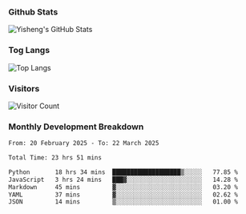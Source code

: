 ### Github Stats
![Yisheng's GitHub Stats](https://github-readme-stats-9qabuvhk1-gongyisheng.vercel.app/api?username=gongyisheng&count_private=true&show_icons=true)
### Tog Langs
![Top Langs](https://github-readme-stats-9qabuvhk1-gongyisheng.vercel.app/api/top-langs/?username=gongyisheng&layout=compact)
### Visitors
![Visitor Count](https://profile-counter.glitch.me/gongyisheng/count.svg)
### Monthly Development Breakdown
<!--START_SECTION:waka-->

```txt
From: 20 February 2025 - To: 22 March 2025

Total Time: 23 hrs 51 mins

Python       18 hrs 34 mins  ███████████████████▒░░░░░   77.85 %
JavaScript   3 hrs 24 mins   ███▓░░░░░░░░░░░░░░░░░░░░░   14.28 %
Markdown     45 mins         ▓░░░░░░░░░░░░░░░░░░░░░░░░   03.20 %
YAML         37 mins         ▓░░░░░░░░░░░░░░░░░░░░░░░░   02.62 %
JSON         14 mins         ▒░░░░░░░░░░░░░░░░░░░░░░░░   01.00 %
```

<!--END_SECTION:waka-->
